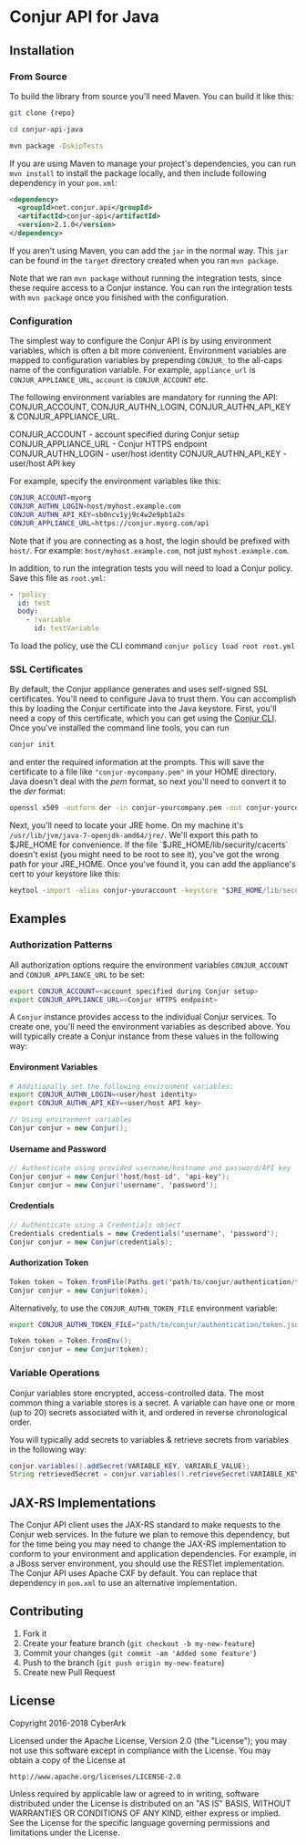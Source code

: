 Conjur API for Java
===================

## Installation

### From Source

To build the library from source you'll need Maven.  You can build it like this:

```bash
git clone {repo}

cd conjur-api-java

mvn package -DskipTests

```

If you are using Maven to manage your project's dependencies, you can run `mvn install` to install the package locally, and then include following dependency in your `pom.xml`:

```xml
<dependency>
  <groupId>net.conjur.api</groupId>
  <artifactId>conjur-api</artifactId>
  <version>2.1.0</version>
</dependency>
```

If you aren't using Maven, you can add the `jar` in the normal way. This `jar` can be found in
the `target` directory created when you ran `mvn package`.

Note that we ran `mvn package` without running the integration tests, since these require access to a Conjur instance. You can run the
integration tests with `mvn package` once you finished with the configuration.

### Configuration

The simplest way to configure the Conjur API is by using environment variables, which is often a bit more convenient.
Environment variables are mapped to configuration variables by prepending `CONJUR_` to the all-caps name of the
configuration variable. For example, `appliance_url` is `CONJUR_APPLIANCE_URL`, `account` is `CONJUR_ACCOUNT` etc.  

The following environment variables are mandatory for running the API: CONJUR_ACCOUNT, CONJUR_AUTHN_LOGIN, CONJUR_AUTHN_API_KEY & CONJUR_APPLIANCE_URL.

CONJUR_ACCOUNT - account specified during Conjur setup
CONJUR_APPLIANCE_URL - Conjur HTTPS endpoint
CONJUR_AUTHN_LOGIN - user/host identity
CONJUR_AUTHN_API_KEY - user/host API key

For example, specify the environment variables like this:

```bash
CONJUR_ACCOUNT=myorg
CONJUR_AUTHN_LOGIN=host/myhost.example.com
CONJUR_AUTHN_API_KEY=sb0ncv1yj9c4w2e9pb1a2s
CONJUR_APPLIANCE_URL=https://conjur.myorg.com/api
```

Note that if you are connecting as a host, the login should be prefixed with `host/`. For example: `host/myhost.example.com`,
not just `myhost.example.com`.

In addition, to run the integration tests you will need to load a Conjur policy. Save this file as `root.yml`:

```yaml
- !policy
  id: test
  body:
    - !variable
      id: testVariable
```

To load the policy, use the CLI command `conjur policy load root root.yml`

### SSL Certificates

By default, the Conjur appliance generates and uses self-signed SSL certificates. You'll need to configure
Java to trust them. You can accomplish this by loading the Conjur certificate into the Java keystore.
First, you'll need a copy of this certificate, which you can get using the [Conjur CLI](https://developer.conjur.net/cli).
Once you've installed the command line tools, you can run

```bash
conjur init
```

and enter the required information at the prompts.  This will save the certificate to a file like `"conjur-mycompany.pem"`
in your HOME directory.  Java doesn't deal with the *pem* format, so next you'll need to convert it to the *der* format:

```bash
openssl x509 -outform der -in conjur-yourcompany.pem -out conjur-yourcompany.der
```

Next, you'll need to locate your JRE home.   On my machine it's `/usr/lib/jvm/java-7-openjdk-amd64/jre/`.  We'll export
this path to $JRE_HOME for convenience. If the file `$JRE_HOME/lib/security/cacerts` doesn't exist (you might need to be
root to see it), you've got the wrong path for your JRE_HOME.  Once you've found it, you can add the appliance's cert
to your keystore like this:

```bash
keytool -import -alias conjur-youraccount -keystore "$JRE_HOME/lib/security/cacerts"  -file ./conjur-youraccount.der
```

## Examples

### Authorization Patterns
All authorization options require the environment variables `CONJUR_ACCOUNT` and `CONJUR_APPLIANCE_URL` to be set:
```sh
export CONJUR_ACCOUNT=<account specified during Conjur setup>
export CONJUR_APPLIANCE_URL=<Conjur HTTPS endpoint>
```

A `Conjur` instance provides access to the individual Conjur services. To create one, you'll need the environment
variables as described above. You will typically create a Conjur instance from these values in the following way:

#### Environment Variables
```sh
# Additionally set the following environment variables:
export CONJUR_AUTHN_LOGIN=<user/host identity>
export CONJUR_AUTHN_API_KEY=<user/host API key>
```
```java
// Using environment variables
Conjur conjur = new Conjur();
```

#### Username and Password
```java
// Authenticate using provided username/hostname and password/API key
Conjur conjur = new Conjur('host/host-id', 'api-key');
Conjur conjur = new Conjur('username', 'password');
```

#### Credentials
```java
// Authenticate using a Credentials object
Credentials credentials = new Credentials('username', 'password');
Conjur conjur = new Conjur(credentials);
```

#### Authorization Token
```java
Token token = Token.fromFile(Paths.get('path/to/conjur/authentication/token.json'));
Conjur conjur = new Conjur(token);
```

Alternatively, to use the `CONJUR_AUTHN_TOKEN_FILE` environment variable:
```bash
export CONJUR_AUTHN_TOKEN_FILE="path/to/conjur/authentication/token.json"
```
```java
Token token = Token.fromEnv();
Conjur conjur = new Conjur(token);
```

### Variable Operations

Conjur variables store encrypted, access-controlled data. The most common thing a variable stores is a secret.
A variable can have one or more (up to 20) secrets associated with it, and ordered in reverse chronological order.

You will typically add secrets to variables & retrieve secrets from variables in the following way:

```java
conjur.variables().addSecret(VARIABLE_KEY, VARIABLE_VALUE);
String retrievedSecret = conjur.variables().retrieveSecret(VARIABLE_KEY);
```

## JAX-RS Implementations

The Conjur API client uses the JAX-RS standard to make requests to the Conjur web services.  In the future we plan to
remove this dependency, but for the time being you may need to change the JAX-RS implementation to conform to your
environment and application dependencies.  For example, in a JBoss server environment, you should use the RESTlet
implementation.  The Conjur API uses Apache CXF by default.  You can replace that dependency in `pom.xml` to use an
alternative implementation.

## Contributing

1. Fork it
2. Create your feature branch (`git checkout -b my-new-feature`)
3. Commit your changes (`git commit -am 'Added some feature'`)
4. Push to the branch (`git push origin my-new-feature`)
5. Create new Pull Request

## License

Copyright 2016-2018 CyberArk

Licensed under the Apache License, Version 2.0 (the "License");
you may not use this software except in compliance with the License.
You may obtain a copy of the License at

    http://www.apache.org/licenses/LICENSE-2.0

Unless required by applicable law or agreed to in writing, software
distributed under the License is distributed on an "AS IS" BASIS,
WITHOUT WARRANTIES OR CONDITIONS OF ANY KIND, either express or implied.
See the License for the specific language governing permissions and
limitations under the License.
